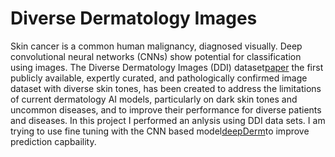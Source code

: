 # Diverse Dermatology Images
Skin cancer is a common human malignancy, diagnosed visually. Deep convolutional neural networks (CNNs) show potential for classification using images.
The Diverse Dermatology Images (DDI) dataset[paper](https://www.science.org/doi/full/10.1126/sciadv.abq6147) the first publicly available, expertly curated, and pathologically confirmed image dataset with diverse skin tones, has been created to address the limitations of current dermatology AI models, particularly on dark skin tones and uncommon diseases, and to improve their performance for diverse patients and diseases. In this project I performed an anlysis using DDI data sets. I am trying to use fine tuning with the CNN based model[deepDerm](https://www.nature.com/articles/nature21056)to improve prediction capbaility.